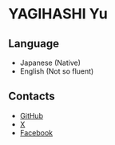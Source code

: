 # YAGIHASHI Yu

## Language

- Japanese (Native)
- English (Not so fluent)

## Contacts

- [GitHub](https://github.com/yagihash)
- [X](https://x.com/yagihashoo)
- [Facebook](https://www.facebook.com/yagihashoo/)
